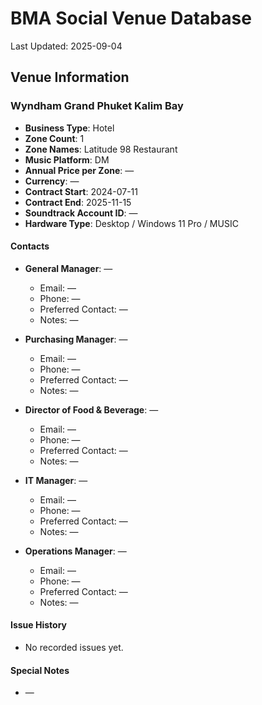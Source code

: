 # BMA Social Venue Database

Last Updated: 2025-09-04

## Venue Information

### Wyndham Grand Phuket Kalim Bay
- **Business Type**: Hotel
- **Zone Count**: 1
- **Zone Names**: Latitude 98 Restaurant
- **Music Platform**: DM
- **Annual Price per Zone**: —
- **Currency**: —
- **Contract Start**: 2024-07-11
- **Contract End**: 2025-11-15
- **Soundtrack Account ID**: —
- **Hardware Type**: Desktop / Windows 11 Pro / MUSIC

#### Contacts
- **General Manager**: —
  - Email: —
  - Phone: —
  - Preferred Contact: —
  - Notes: —

- **Purchasing Manager**: —
  - Email: —
  - Phone: —
  - Preferred Contact: —
  - Notes: —

- **Director of Food & Beverage**: —
  - Email: —
  - Phone: —
  - Preferred Contact: —
  - Notes: —

- **IT Manager**: —
  - Email: —
  - Phone: —
  - Preferred Contact: —
  - Notes: —

- **Operations Manager**: —
  - Email: —
  - Phone: —
  - Preferred Contact: —
  - Notes: —

#### Issue History
- No recorded issues yet.

#### Special Notes
- —

